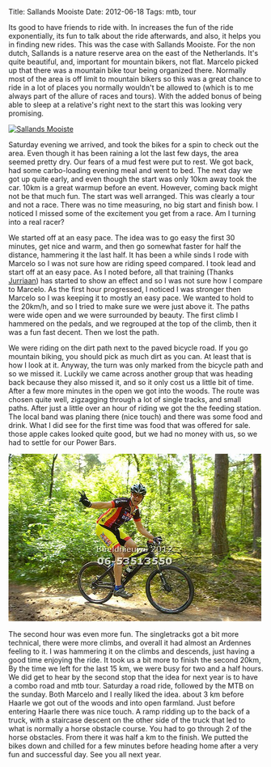 Title: Sallands Mooiste
Date: 2012-06-18
Tags: mtb, tour

Its good to have friends to ride with. In increases the fun of the ride exponentially, its fun to talk about the ride afterwards, and also, it helps you in finding new rides. This was the case with Sallands Mooiste. For the non dutch, Sallands is a nature reserve area on the east of the Netherlands. It's quite beautiful, and, important for mountain bikers, not flat. Marcelo picked up that there was a mountain bike tour being organized there. Normally most of the area is off limit to mountain bikers so this was a great chance to ride in a lot of places you normally wouldn't be allowed to (which is to me always part of the allure of races and tours). With the added bonus of being able to sleep at a relative's right next to the start this was looking very promising.

[![Sallands Mooiste](/images/sallandsmooiste.gif)](http://sallandsmooiste.nl)

Saturday evening we arrived, and took the bikes for a spin to check out the area. Even though it has been raining a lot the last few days, the area seemed pretty dry. Our fears of a mud fest were put to rest. We got back, had some carbo-loading evening meal and went to bed. The next day we got up quite early, and even though the start was only 10km away took the car. 10km is a great warmup before an event. However, coming back might not be that much fun. The start was well arranged. This was clearly a tour and not a race. There was no time measuring, no big start and finish bow. I noticed I missed some of the excitement you get from a race. Am I turning into a real racer?

We started off at an easy pace. The idea was to go easy the first 30 minutes, get nice and warm, and then go somewhat faster for half the distance, hammering it the last half. It has been a while sinds I rode with Marcelo so I was not sure how are riding speed compared. I took lead and start off at an easy pace. As I noted before, all that training (Thanks [Jurriaan](http://twitter.com/bikkelpunten)) has started to show an effect and so I was not sure how I compare to Marcelo. As the first hour progressed, I noticed I was stronger then Marcelo so I was keeping it to mostly an easy pace. We wanted to hold to the 20km/h, and so I tried to make sure we were just above it. The paths were wide open and we were surrounded by beauty. The first climb I hammered on the pedals, and we regrouped at the top of the climb, then it was a fun fast decent. Then we lost the path.

We were riding on the dirt path next to the paved bicycle road. If you go mountain biking, you should pick as much dirt as you can. At least that is how I look at it. Anyway, the  turn was only marked from the bicycle path and so we missed it. Luckily we came across another group that was heading back because they also missed it, and so it only cost us a little bit of time. After a few more minutes in the open we got into the woods. The route was chosen quite well, zigzagging through a lot of single tracks, and small paths. After just a little over an hour of riding we got the the feeding station. The local band was planing there (nice touch) and there was some food and drink. What I did see for the first time was food that was offered for sale. those apple cakes looked quite good, but we had no money with us, so we had to settle for our Power Bars.

![Kfir at the Sallands Mooiste](/images/sallandsmooiste-k.jpg)

The second hour was even more fun. The singletracks got a bit more technical, there were more climbs, and overall it had almost an Ardennes feeling to it. I was hammering it on the climbs and descends, just having a good time enjoying the ride. It took us a bit more to finish the second 20km, By the time we left for the last 15 km, we were busy for two and a half hours. We did get to hear by the second stop that the idea for next year is to have a combo road and mtb tour. Saturday a road ride, followed by the MTB on the sunday. Both Marcelo and I really liked the idea. about 3 km before Haarle we got out of the woods and into open farmland. Just before entering Haarle there was  nice touch. A ramp ridding up to the back of a truck, with a staircase descent on the other side of the truck that led to what is normally a horse obstacle course. You had to go through 2 of the horse obstacles. From there it was half a km to the finish. We putted the bikes down and chilled for a few minutes before heading home after a very fun and successful day. See you all next year.